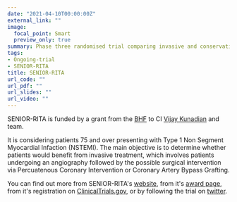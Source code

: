 ```yaml
---
date: "2021-04-10T00:00:00Z"
external_link: ""
image:
  focal_point: Smart
  preview_only: true
summary: Phase three randomised trial comparing invasive and conservative treatment strategies in older patients with non-ST elevation myocardial infarction
tags:
- Ongoing-trial
- SENIOR-RITA
title: SENIOR-RITA
url_code: ""
url_pdf: ""
url_slides: ""
url_video: ""
---
```


SENIOR-RITA is funded by a grant from the [BHF](https://www.bhf.org.uk/) to CI [Vijay Kunadian](https://www.ncl.ac.uk/medical-sciences/people/profile/vijaykunadian.html) and team.

It is considering patients 75 and over presenting with Type 1 Non Segment Myocardial Infaction (NSTEMI).
The main objective is to determine whether patients would benefit from invasive treatment, which involves patients undergoing an angiography followed by the possible surgical intervention via Percuatenous Coronary Intervention or Coronary Artery Bypass Grafting.

You can find out more from SENIOR-RITA's [website](https://research.ncl.ac.uk/seniorrita/), from it's [award page](https://www.bhf.org.uk/research-projects/the-older-patients-randomised-interventional-trial-in-acute-nonst-elevation-myocardial-infarctionthe-seniorrita-trial), from it's registration on [ClinicalTrials.gov](https://clinicaltrials.gov/ct2/show/NCT03052036), or by following the trial on [twitter](https://twitter.com/snr_rita_trial).
